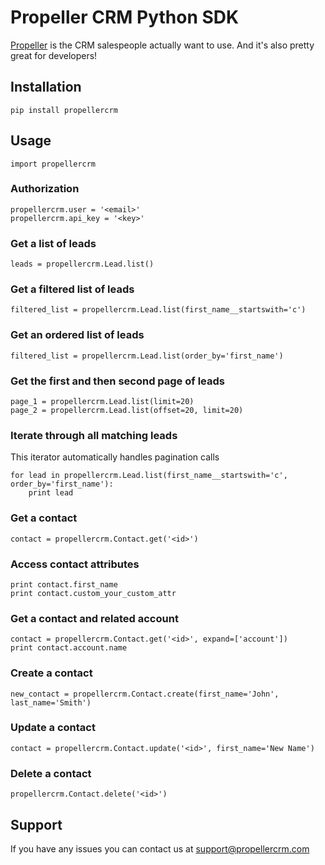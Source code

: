 # Propeller CRM Python SDK

[Propeller](https://www.propellercrm.com) is the CRM salespeople actually want to use. And it's also pretty great for developers!

## Installation

~~~
pip install propellercrm
~~~

## Usage

~~~
import propellercrm
~~~

### Authorization

~~~
propellercrm.user = '<email>'
propellercrm.api_key = '<key>'
~~~

### Get a list of leads

~~~
leads = propellercrm.Lead.list()
~~~

### Get a filtered list of leads

~~~
filtered_list = propellercrm.Lead.list(first_name__startswith='c')
~~~

### Get an ordered list of leads

~~~
filtered_list = propellercrm.Lead.list(order_by='first_name')
~~~

### Get the first and then second page of leads

~~~
page_1 = propellercrm.Lead.list(limit=20)
page_2 = propellercrm.Lead.list(offset=20, limit=20)
~~~

### Iterate through all matching leads

This iterator automatically handles pagination calls

~~~
for lead in propellercrm.Lead.list(first_name__startswith='c', order_by='first_name'):
    print lead
~~~

### Get a contact

~~~
contact = propellercrm.Contact.get('<id>')
~~~

### Access contact attributes

~~~
print contact.first_name
print contact.custom_your_custom_attr
~~~

### Get a contact and related account

~~~
contact = propellercrm.Contact.get('<id>', expand=['account'])
print contact.account.name
~~~

### Create a contact

~~~
new_contact = propellercrm.Contact.create(first_name='John', last_name='Smith')
~~~

### Update a contact

~~~
contact = propellercrm.Contact.update('<id>', first_name='New Name')
~~~

### Delete a contact

~~~
propellercrm.Contact.delete('<id>')
~~~

## Support

If you have any issues you can contact us at [support@propellercrm.com](mailto:support@propellercrm.com)

